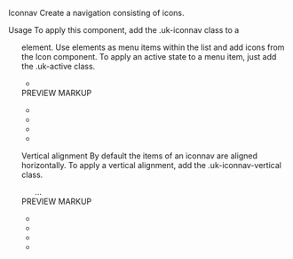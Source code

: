 
Iconnav
Create a navigation consisting of icons.

Usage
To apply this component, add the .uk-iconnav class to a <ul> element. Use <a> elements as menu items within the list and add icons from the Icon component. To apply an active state to a menu item, just add the .uk-active class.

<ul class="uk-iconnav">
    <li><a href="" uk-icon="icon: check"></a></li>
</ul>
PREVIEW
MARKUP

<ul class="uk-iconnav">
    <li><a href="#" uk-icon="icon: plus"></a></li>
    <li><a href="#" uk-icon="icon: file-edit"></a></li>
    <li><a href="#" uk-icon="icon: copy"></a></li>
    <li><a href="#" uk-icon="icon: trash"></a></li>
</ul>


Vertical alignment
By default the items of an iconnav are aligned horizontally. To apply a vertical alignment, add the .uk-iconnav-vertical class.

<ul class="uk-iconnav uk-iconnav-vertical">...</ul>
PREVIEW
MARKUP

<ul class="uk-iconnav uk-iconnav-vertical">
    <li><a href="#" uk-icon="icon: plus"></a></li>
    <li><a href="#" uk-icon="icon: file-edit"></a></li>
    <li><a href="#" uk-icon="icon: copy"></a></li>
    <li><a href="#" uk-icon="icon: trash"></a></li>
</ul>

